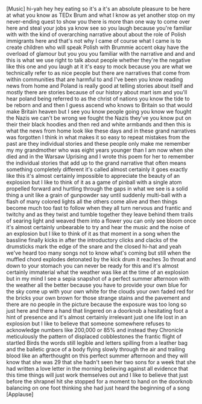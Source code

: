 
[Music]
hi-yah hey hey eating so it&#39;s a it&#39;s an
absolute pleasure to be here at what you
know as TEDx Brum and what I know as yet
another stop on my never-ending quest to
show you there is more than one way to
come over here and steal your jobs
ya know see so you laugh because you&#39;re
familiar with with the kind of
overarching narrative about about the
role of Polish immigrants here and
that&#39;s not why I came of course what I
came is to create children who will
speak Polish with Brummie accent okay
have the overload of glamour but you you
you familiar with the narrative and and
and this is what we use right to talk
about people whether they&#39;re the
negative like this one and you laugh at
it it&#39;s easy to mock because you are
what we technically refer to as nice
people but there are narratives that
come from within communities that are
harmful to and I&#39;ve been you know
reading news from home and Poland is
really good at telling stories about
itself and mostly there are stories
because of our history about mart ism
and you&#39;ll hear poland being referred to
as the christ of nations you know the
tide to be reborn and and then I guess
ascend who knows to Britain so that
would make Britain heaven but I see you
know people going you know we fought the
Nazis we can&#39;t be wrong we fought the
Nazis they&#39;ve you know put on their
their black hoodies and then red and
white armbands and then this is what the
news from home look like these days and
in these grand narratives was forgotten
I think in what makes it so easy to
repeat mistakes from the past are they
individual stories and these people only
make me remember my my grandmother who
was eight years younger than I am now
when she died and in the Warsaw Uprising
and I wrote this poem for her to
remember the individual stories that add
up to the grand narrative
that often means something completely
different it&#39;s called almost certainly
it goes exactly like this it&#39;s almost
certainly impossible to appreciate the
beauty of an explosion but I like to
think of it as a game of pinball with a
single atom propelled forward and
hurtling through the gaps in what we see
is a solid thing a unit like a grain of
gunpowder say until suddenly multi-ball
with a flash of many colored lights all
the others come alive and then things
become much too fast to follow when they
all turn nervous and frantic and twitchy
and as they twist and tumble together
they leave behind them trails of searing
light and weaved them into a flower you
can only see bloom once it&#39;s almost
certainly unbearable to try and hear the
music and the noise of an explosion but
I like to think of it as that moment in
a song when the bassline finally kicks
in after the introductory clicks and
clacks of the drumsticks mark the edge
of the snare and the closed hi-hat and
yeah we&#39;ve heard too many songs not to
know what&#39;s coming but still when the
muffled chord explodes detonated by the
kick drum it reaches 3o throat and down
to your stomach you can never be ready
for this and it&#39;s almost certainly
immaterial what the weather was like at
the time of an explosion but in my mind
I see a sepia snapshot of a perfect
summer afternoon with the weather all
the better because you have to provide
your own blue for the sky come up with
your own white for the clouds your own
faded red for the bricks your own brown
for those strange stains and the
pavement and there are no people in the
picture because the exposure was too
long so just here and there a hand that
lingered on a doorknob a hesitating foot
a hint of presence
and it&#39;s almost certainly irrelevant
just one life lost in an explosion but I
like to believe that someone somewhere
refuses to acknowledge numbers like
200,000 or 85% and instead they
Chronicle meticulously the pattern of
displaced cobblestones the frantic
flight of startled Birds the words still
legible and letters spilling from a
leather bag and the balletic grace of a
body flying slowly through the air and
trailing blood like an afterthought on
this perfect summer afternoon and they
will know that she was 29 that she
hadn&#39;t seen her two sons for a week that
she had written a love letter in the
morning believing against all evidence
that this time things will just work
themselves out and I like to believe
that just before the shrapnel hit she
stopped for a moment to hand on the
doorknob balancing on one foot thinking
she had just heard the beginning of a
song
[Applause]
